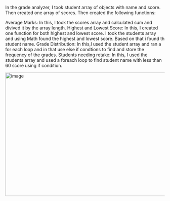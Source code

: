 In the grade analyzer,
I took student array of objects with name and score. 
Then created one array of scores. Then created the following functions:

Average Marks:
  In this, I took the scores array and calculated sum and divived it by the array length.
Highest and Lowest Score:
  In this, I created one function for both highest and lowest score. I took the students array and using Math found the highest and lowest score. Based   on that i found th student name.
Grade Distribution:
  In this,I used the student array and ran a for each loop and in that use else if condtions to find and store the frequency of the grades.
Students needing retake:
  In this, I used the students array and used a foreach loop to find student name with less than 60 score using if condition.

  <img width="1441" height="390" alt="image" src="https://github.com/user-attachments/assets/75c49d89-19d1-497f-aba2-2203df7a1068" />

